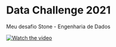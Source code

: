 # Data Challenge 2021
Meu desafio Stone - Engenharia de Dados

[![Watch the video](https://img.youtube.com/vi/e6hEyb7Pcig/0.jpg)](https://youtu.be/e6hEyb7Pcig)
